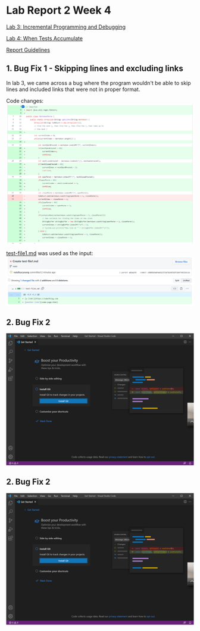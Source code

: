 # Lab Report 2 Week 4

[Lab 3: Incremental Programming and Debugging](https://ucsd-cse15l-w22.github.io/week/week3/)

[Lab 4: When Tests Accumulate](https://ucsd-cse15l-w22.github.io/week/week4/)

[Report Guidelines](https://ucsd-cse15l-w22.github.io/week/week4/#week-4-lab-report)

## 1. Bug Fix 1 - Skipping lines and excluding links
In lab 3, we came across a bug where the program wouldn't be able to skip lines and included links that were not in proper format.

Code changes:
![code-change-1](Images/3-code-change-1.png)

[test-file1.md](https://github.com/natalieycyoung/markdown-parse/blob/main/test-file1.md) was used as the input:
![test-file1](Images/3-created-testfile1.png)


## 2. Bug Fix 2


![vscode](Images/vscode.png)

## 2. Bug Fix 2


![vscode](Images/vscode.png)
